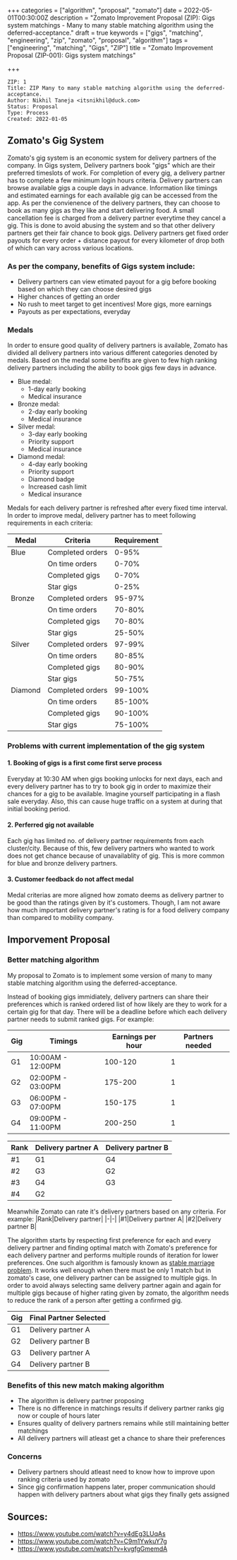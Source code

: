 +++
categories = ["algorithm", "proposal", "zomato"]
date = 2022-05-01T00:30:00Z
description = "Zomato Improvement Proposal (ZIP): Gigs system matchings - Many to many stable matching algorithm using the deferred-acceptance."
draft = true
keywords = ["gigs", "matching", "engineering", "zip", "zomato", "proposal", "algorithm"]
tags = ["engineering", "matching", "Gigs", "ZIP"]
title = "Zomato Improvement Proposal (ZIP-001): Gigs system matchings"

+++
```
ZIP: 1
Title: ZIP Many to many stable matching algorithm using the deferred-acceptance.
Author: Nikhil Taneja <itsnikhil@duck.com>
Status: Proposal
Type: Process
Created: 2022-01-05
```

## Zomato's Gig System
Zomato's gig system is an economic system for delivery partners of the company. In Gigs system, Delivery partners book "gigs" which are their preferred timeslots of work. For completion of every gig, a delivery partner has to complete a few minimum login hours criteria. Delivery partners can browse available gigs a couple days in advance. Information like timings and estimated earnings for each available gig can be accessed from the app. As per the convienence of the delivery partners, they can choose to book as many gigs as they like and start delivering food. A small cancellation fee is charged from a delivery partner everytime they cancel a gig. This is done to avoid abusing the system and so that other delivery partners get their fair chance to book gigs. Delivery partners get fixed order payouts for every order + distance payout for every kilometer of drop both of which can vary across various locations.

### As per the company, benefits of Gigs system include:
- Delivery partners can view etimated payout for a gig before booking based on which they can choose desired gigs
- Higher chances of getting an order
- No rush to meet target to get incentives! More gigs, more earnings
- Payouts as per expectations, everyday

### Medals
In order to ensure good quality of delivery partners is available, Zomato has divided all delivery partners into various different categories denoted by medals. Based on the medal some benifits are given to few high ranking delivery partners including the ability to book gigs few days in advance.

- Blue medal:
	- 1-day early booking
	- Medical insurance
- Bronze medal:
	- 2-day early booking
	- Medical insurance
- Silver medal:
	- 3-day early booking
	- Priority support
	- Medical insurance
- Diamond medal:
	- 4-day early booking
	- Priority support
	- Diamond badge
	- Increased cash limit
	- Medical insurance

Medals for each delivery partner is refreshed after every fixed time interval. In order to improve medal, delivery partner has to meet following requirements in each criteria:

|Medal|Criteria|Requirement|
|-|-|-|
|Blue|Completed orders|0-95%|
||On time orders|0-70%|
||Completed gigs|0-70%|
||Star gigs|0-25%|
|Bronze|Completed orders|95-97%|
||On time orders|70-80%|
||Completed gigs|70-80%|
||Star gigs|25-50%|
|Silver|Completed orders|97-99%|
||On time orders|80-85%|
||Completed gigs|80-90%|
||Star gigs|50-75%|
|Diamond|Completed orders|99-100%|
||On time orders|85-100%|
||Completed gigs|90-100%|
||Star gigs|75-100%|

### Problems with current implementation of the gig system
#### 1. Booking of gigs is a first come first serve process
Everyday at 10:30 AM when gigs booking unlocks for next days, each and every delivery partner has to try to book gig in order to maximize their chances for a gig to be available. Imagine yourself participating in a flash sale everyday. Also, this can cause huge traffic on a system at during that initial booking period.

#### 2. Perferred gig not available
Each gig has limited no. of delivery partner requirements from each cluster/city. Because of this, few delivery partners who wanted to work does not get chance because of unavailablity of gig. This is more common for blue and bronze delivery partners.

#### 3. Customer feedback do not affect medal
Medal criterias are more aligned how zomato deems as delivery partner to be good than the ratings given by it's customers. Though, I am not aware how much important delivery partner's rating is for a food delivery company than compared to mobility company.

## Imporvement Proposal

### Better matching algorithm
My proposal to Zomato is to implement some version of many to many stable matching algorithm using the deferred-acceptance.

Instead of booking gigs immidiately, delivery partners can share their preferences which is ranked ordered list of how likely are they to work for a certain gig for that day. There will be a deadline before which each delivery partner needs to submit ranked gigs. For example:

|Gig|Timings|Earnings per hour|Partners needed|
|-|-|-|-|
|G1|10:00AM - 12:00PM|100-120|1|
|G2|02:00PM - 03:00PM|175-200|1|
|G3|06:00PM - 07:00PM|150-175|1|
|G4|09:00PM - 11:00PM|200-250|1|

|Rank|Delivery partner A|Delivery partner B|
|-|-|-|
|#1|G1|G4|
|#2|G3|G2|
|#3|G4|G3|
|#4|G2||

Meanwhile Zomato can rate it's delivery partners based on any criteria. For example:
|Rank|Delivery partner|
|-|-|
|#1|Delivery partner A|
|#2|Delivery partner B|

The algorithm starts by respecting first preference for each and every delivery partner and finding optimal match with Zomato's preference for each delivery partner and performs multiple rounds of iteration for lower preferences. One such algorithm is famously known as [stable marriage problem](https://en.wikipedia.org/wiki/Stable_marriage_problem). It works well enough when there must be only 1 match but in zomato's case, one delivery partner can be assigned to multiple gigs. In order to avoid always selecting same delivery partner again and again for multiple gigs because of higher rating given by zomato, the algorithm needs to reduce the rank of a person after getting a confirmed gig.

|Gig|Final Partner Selected|
|-|-|
|G1|Delivery partner A|
|G2|Delivery partner B|
|G3|Delivery partner A|
|G4|Delivery partner B|

### Benefits of this new match making algorithm
- The algorithm is delivery partner proposing
- There is no difference in matchings results if delivery partner ranks gig now or couple of hours later
- Ensures quality of delivery partners remains while still maintaining better matchings
- All delivery partners will atleast get a chance to share their preferences

### Concerns
- Delivery partners should atleast need to know how to improve upon ranking criteria used by zomato
- Since gig confirmation happens later, proper communication should happen with delivery partners about what gigs they finally gets assigned

## Sources:
- https://www.youtube.com/watch?v=y4dEg3LUqAs
- https://www.youtube.com/watch?v=C9m1YwkuY7g
- https://www.youtube.com/watch?v=kvgfgGmemdA